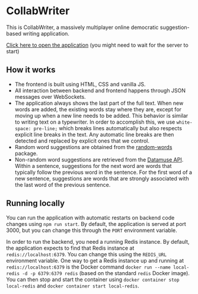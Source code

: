 # CollabWriter

This is CollabWriter, a massively multiplayer online democratic suggestion-based writing application.

[Click here to open the application](http://collabwriter.herokuapp.com/) (you might need to wait for the server to start)

## How it works

-   The frontend is built using HTML, CSS and vanilla JS.
-   All interaction between backend and frontend happens through JSON messages over WebSockets.
-   The application always shows the last part of the full text. When new words are added, the existing words stay where they are, except for moving up when a new line needs to be added. This behavior is similar to writing text on a typewriter. In order to accomplish this, we use `white-space: pre-line;` which breaks lines automatically but also respects explicit line breaks in the text. Any automatic line breaks are then detected and replaced by explicit ones that we control.
-   Random word suggestions are obtained from the [random-words](https://www.npmjs.com/package/random-words) package.
-   Non-random word suggestions are retrieved from the [Datamuse API](https://www.datamuse.com/api/). Within a sentence, suggestions for the next word are words that typically follow the previous word in the sentence. For the first word of a new sentence, suggestions are words that are strongly associated with the last word of the previous sentence.

## Running locally

You can run the application with automatic restarts on backend code changes using `npm run start`. By default, the application is served at port 3000, but you can change this through the `PORT` environment variable.

In order to run the backend, you need a running Redis instance. By default, the application expects to find that Redis instance at `redis://localhost:6379`. You can change this using the `REDIS_URL` environment variable. One way to get a Redis instance up and running at `redis://localhost:6379` is the Docker command `docker run --name local-redis -d -p 6379:6379 redis` (based on the standard `redis` Docker image). You can then stop and start the container using `docker container stop local-redis` and `docker container start local-redis`.
